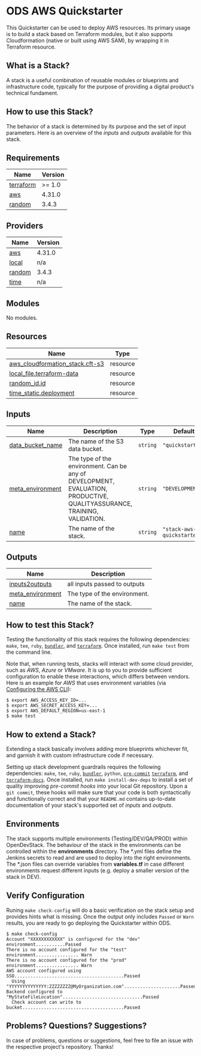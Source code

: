 # ODS AWS Quickstarter

This Quickstarter can be used to deploy AWS resources. Its primary usage is to build a stack based on Terraform modules, but it also supports Cloudformation (native or built using AWS SAM), by wrapping it in Terraform resource.

## What is a Stack?

A stack is a useful combination of reusable modules or blueprints and infrastructure code, typically for the purpose of providing a digital product's technical fundament.

## How to use this Stack?

The behavior of a stack is determined by its purpose and the set of input parameters. Here is an overview of the *inputs* and *outputs* available for this stack.

<!-- BEGINNING OF PRE-COMMIT-TERRAFORM DOCS HOOK -->
## Requirements

| Name | Version |
|------|---------|
| <a name="requirement_terraform"></a> [terraform](#requirement\_terraform) | >= 1.0 |
| <a name="requirement_aws"></a> [aws](#requirement\_aws) | 4.31.0 |
| <a name="requirement_random"></a> [random](#requirement\_random) | 3.4.3 |

## Providers

| Name | Version |
|------|---------|
| <a name="provider_aws"></a> [aws](#provider\_aws) | 4.31.0 |
| <a name="provider_local"></a> [local](#provider\_local) | n/a |
| <a name="provider_random"></a> [random](#provider\_random) | 3.4.3 |
| <a name="provider_time"></a> [time](#provider\_time) | n/a |

## Modules

No modules.

## Resources

| Name | Type |
|------|------|
| [aws_cloudformation_stack.cft-s3](https://registry.terraform.io/providers/hashicorp/aws/4.31.0/docs/resources/cloudformation_stack) | resource |
| [local_file.terraform-data](https://registry.terraform.io/providers/hashicorp/local/latest/docs/resources/file) | resource |
| [random_id.id](https://registry.terraform.io/providers/hashicorp/random/3.4.3/docs/resources/id) | resource |
| [time_static.deployment](https://registry.terraform.io/providers/hashicorp/time/latest/docs/resources/static) | resource |

## Inputs

| Name | Description | Type | Default | Required |
|------|-------------|------|---------|:--------:|
| <a name="input_data_bucket_name"></a> [data\_bucket\_name](#input\_data\_bucket\_name) | The name of the S3 data bucket. | `string` | `"quickstarter"` | no |
| <a name="input_meta_environment"></a> [meta\_environment](#input\_meta\_environment) | The type of the environment. Can be any of DEVELOPMENT, EVALUATION, PRODUCTIVE, QUALITYASSURANCE, TRAINING, VALIDATION. | `string` | `"DEVELOPMENT"` | no |
| <a name="input_name"></a> [name](#input\_name) | The name of the stack. | `string` | `"stack-aws-quickstarter"` | no |

## Outputs

| Name | Description |
|------|-------------|
| <a name="output_inputs2outputs"></a> [inputs2outputs](#output\_inputs2outputs) | all inputs passed to outputs |
| <a name="output_meta_environment"></a> [meta\_environment](#output\_meta\_environment) | The type of the environment. |
| <a name="output_name"></a> [name](#output\_name) | The name of the stack. |
<!-- END OF PRE-COMMIT-TERRAFORM DOCS HOOK -->

## How to test this Stack?


Testing the functionality of this stack requires the following dependencies: `make`, `tee`, `ruby`, [`bundler`](https://bundler.io/), and [`terraform`](https://www.terraform.io/). Once installed, run `make test` from the command line.

Note that, when running tests, stacks will interact with some cloud provider, such as *AWS*, *Azure* or *VMware*. It is up to you to provide sufficient configuration to enable these interactions, which differs between vendors. Here is an example for *AWS* that uses environment variables (via [Configuring the AWS CLI](https://docs.aws.amazon.com/cli/latest/userguide/cli-chap-getting-started.html)):

```
$ export AWS_ACCESS_KEY_ID=...
$ export AWS_SECRET_ACCESS_KEY=...
$ export AWS_DEFAULT_REGION=us-east-1
$ make test
```

## How to extend a Stack?

Extending a stack basically involves adding more blueprints whichever fit, and garnish it with custom infrastructure code if necessary.

Setting up stack development guardrails requires the following dependencies: `make`, `tee`, `ruby`, [`bundler`](https://bundler.io/), `python`, [`pre-commit`](https://pre-commit.com/) [`terraform`](https://www.terraform.io/), and [`terraform-docs`](https://github.com/segmentio/terraform-docs). Once installed, run `make install-dev-deps` to install a set of quality improving *pre-commit hooks* into your local Git repository. Upon a `git commit`, these hooks will make sure that your code is both syntactically and functionally correct and that your `README.md` contains up-to-date documentation of your stack's supported set of *inputs* and *outputs*.

## Environments
The stack supports multiple environments (Testing/DEV/QA/PROD) within OpenDevStack. The behaviour of the stack in the environments can be controlled within the **environments** directory.
The *.yml files define the Jenkins secrets to read and are used to deploy into the right environments.
The *.json files can override variables from **variables.tf** in case different environments request different inputs (e.g. deploy a smaller version of the stack in DEV).

## Verify Configuration
Runing `make check-config` will do a basic verification on the stack setup and provides hints what is missing. Once the output only includes `Passed` or `Warn` results, you are ready to go deploying the Quickstarter within ODS.

```
$ make check-config
Account "XXXXXXXXXXXX" is configured for the "dev" environment...........Passed
There is no account configured for the "test" environment................ Warn
There is no account configured for the "prod" environment................ Warn
AWS account configured using SSO.........................................Passed
  Using "YYYYYYYYYYYYYY:ZZZZZZZZ@MyOrganization.com".....................Passed
Backend configured to "MyStateFileLocation"..............................Passed
  Check account can write to bucket......................................Passed
```
## Problems? Questions? Suggestions?

In case of problems, questions or suggestions, feel free to file an issue with the respective project's repository. Thanks!

